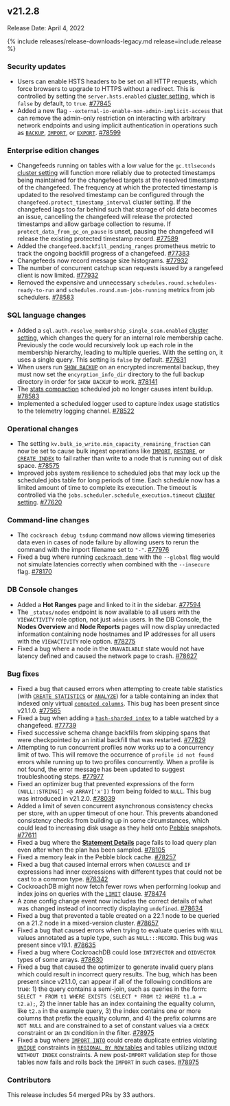 ## v21.2.8

Release Date: April 4, 2022

{% include releases/release-downloads-legacy.md release=include.release %}

<h3 id="v21-2-8-security-updates">Security updates</h3>

- Users can enable HSTS headers to be set on all HTTP requests, which force browsers to upgrade to HTTPS without a redirect. This is controlled by setting the `server.hsts.enabled` [cluster setting](https://www.cockroachlabs.com/docs/v21.2/cluster-settings), which is `false` by default, to `true`. [#77845][#77845]
- Added a new flag `--external-io-enable-non-admin-implicit-access` that can remove the admin-only restriction on interacting with arbitrary network endpoints and using implicit authentication in operations such as [`BACKUP`](https://www.cockroachlabs.com/docs/v21.2/backup), [`IMPORT`](https://www.cockroachlabs.com/docs/v21.2/import), or [`EXPORT`](https://www.cockroachlabs.com/docs/v21.2/export). [#78599][#78599]

<h3 id="v21-2-8-enterprise-edition-changes">Enterprise edition changes</h3>

- Changefeeds running on tables with a low value for the `gc.ttlseconds` [cluster setting](https://www.cockroachlabs.com/docs/v21.2/cluster-settings) will function more reliably due to protected timestamps being maintained for the changefeed targets at the resolved timestamp of the changefeed. The frequency at which the protected timestamp is updated to the resolved timestamp can be configured through the `changefeed.protect_timestamp_interval` cluster setting. If the changefeed lags too far behind such that storage of old data becomes an issue, cancelling the changefeed will release the protected timestamps and allow garbage collection to resume. If `protect_data_from_gc_on_pause` is unset, pausing the changefeed will release the existing protected timestamp record. [#77589][#77589]
- Added the `changefeed.backfill_pending_ranges` prometheus metric to track the ongoing backfill progress of a changefeed. [#77383][#77383]
- Changefeeds now record message size histograms. [#77932][#77932]
- The number of concurrent catchup scan requests issued by a rangefeed client is now limited. [#77932][#77932]
- Removed the expensive and unnecessary `schedules.round.schedules-ready-to-run` and `schedules.round.num-jobs-running` metrics from job schedulers. [#78583][#78583]

<h3 id="v21-2-8-sql-language-changes">SQL language changes</h3>

- Added a `sql.auth.resolve_membership_single_scan.enabled` [cluster setting](https://www.cockroachlabs.com/docs/v21.2/cluster-settings), which changes the query for an internal role membership cache. Previously the code would recursively look up each role in the membership hierarchy, leading to multiple queries. With the setting on, it uses a single query. This setting is `false` by default. [#77631][#77631]
- When users run [`SHOW BACKUP`](https://www.cockroachlabs.com/docs/v21.2/show-backup) on an encrypted incremental backup, they must now set the `encyrption_info_dir` directory to the full backup directory in order for `SHOW BACKUP` to work. [#78141][#78141]
- The [stats compaction](https://www.cockroachlabs.com/docs/v21.2/cost-based-optimizer#table-statistics) scheduled job no longer causes intent buildup. [#78583][#78583]
- Implemented a scheduled logger used to capture index usage statistics to the telemetry logging channel. [#78522][#78522]

<h3 id="v21-2-8-operational-changes">Operational changes</h3>

- The setting `kv.bulk_io_write.min_capacity_remaining_fraction` can now be set to cause bulk ingest operations like [`IMPORT`](https://www.cockroachlabs.com/docs/v21.2/import), [`RESTORE`](https://www.cockroachlabs.com/docs/v21.2/restore), or [`CREATE INDEX`](https://www.cockroachlabs.com/docs/v21.2/create-index) to fail rather than write to a node that is running out of disk space. [#78575][#78575]
- Improved jobs system resilience to scheduled jobs that may lock up the scheduled jobs table for long periods of time. Each schedule now has a limited amount of time to complete its execution. The timeout is controlled via the `jobs.scheduler.schedule_execution.timeout` [cluster setting](https://www.cockroachlabs.com/docs/v21.2/cluster-settings). [#77620][#77620]


<h3 id="v21-2-8-command-line-changes">Command-line changes</h3>

- The `cockroach debug tsdump` command now allows viewing timeseries data even in cases of node failure by allowing users to rerun the command with the import filename set to `"-"`. [#77976][#77976]
- Fixed a bug where running [`cockroach demo`](https://www.cockroachlabs.com/docs/v21.2/cockroach-demo) with the `--global` flag would not simulate latencies correctly when combined with the `--insecure` flag. [#78170][#78170]

<h3 id="v21-2-8-db-console-changes">DB Console changes</h3>

- Added a **Hot Ranges** page and linked to it in the sidebar. [#77594][#77594]
- The `_status/nodes` endpoint is now available to all users with the `VIEWACTIVITY` role option, not just `admin` users. In the DB Console, the **Nodes Overview** and **Node Reports** pages will now display unredacted information containing node hostnames and IP addresses for all users with the `VIEWACTIVITY` role option. [#78275][#78275]
- Fixed a bug where a node in the `UNAVAILABLE` state would not have latency defined and caused the network page to crash. [#78627][#78627]

<h3 id="v21-2-8-bug-fixes">Bug fixes</h3>

- Fixed a bug that caused errors when attempting to create table statistics (with [`CREATE STATISTICS`](https://www.cockroachlabs.com/docs/v21.2/create-statistics) or [`ANALYZE`](https://www.cockroachlabs.com/docs/v21.2/explain-analyze)) for a table containing an index that indexed only virtual [`computed columns`](https://www.cockroachlabs.com/docs/v21.2/computed-columns). This bug has been present since v21.1.0. [#77565][#77565]
- Fixed a bug when adding a [`hash-sharded index`](https://www.cockroachlabs.com/docs/v21.2/hash-sharded-indexes) to a table watched by a changefeed. [#77739][#77739]
- Fixed successive schema change backfills from skipping spans that were checkpointed by an initial backfill that was restarted. [#77829][#77829]
- Attempting to run concurrent profiles now works up to a concurrency limit of two. This will remove the occurrence of `profile id not found` errors while running up to two profiles concurrently. When a profile is not found, the error message has been updated to suggest troubleshooting steps. [#77977][#77977]
- Fixed an optimizer bug that prevented expressions of the form `(NULL::STRING[] <@ ARRAY['x'])` from being folded to `NULL`. This bug was introduced in v21.2.0. [#78039][#78039]
- Added a limit of seven concurrent asynchronous consistency checks per store, with an upper timeout of one hour. This prevents abandoned consistency checks from building up in some circumstances, which could lead to increasing disk usage as they held onto [Pebble](https://www.cockroachlabs.com/docs/v21.2/architecture/storage-layer#pebble) snapshots. [#77611][#77611]
- Fixed a bug where the [**Statement Details**](https://www.cockroachlabs.com/docs/v21.2/ui-statements-page#statement-details-page) page fails to load query plan even after when the plan has been sampled. [#78105][#78105]
- Fixed a memory leak in the Pebble block cache. [#78257][#78257]
- Fixed a bug that caused internal errors when `COALESCE` and `IF` expressions had inner expressions with different types that could not be cast to a common type. [#78342][#78342]
- CockroachDB might now fetch fewer rows when performing lookup and index joins on queries with the [`LIMIT`](https://www.cockroachlabs.com/docs/v21.2/limit-offset#limit) clause. [#78474][#78474]
- A zone config change event now includes the correct details of what was changed instead of incorrectly displaying `undefined`. [#78634][#78634]
- Fixed a bug that prevented a table created on a 22.1 node to be queried on a 21.2 node in a mixed-version cluster. [#78657][#78657]
- Fixed a bug that caused errors when trying to evaluate queries with `NULL` values annotated as a tuple type, such as `NULL:::RECORD`. This bug was present since v19.1. [#78635][#78635]
- Fixed a bug where CockroachDB could lose `INT2VECTOR` and `OIDVECTOR` types of some arrays. [#78630][#78630]
- Fixed a bug that caused the optimizer to generate invalid query plans which could result in incorrect query results. The bug, which has been present since v21.1.0, can appear if all of the following conditions are true: 1) the query contains a semi-join, such as queries in the form: `SELECT * FROM t1 WHERE EXISTS (SELECT * FROM t2 WHERE t1.a = t2.a);`, 2) the inner table has an index containing the equality column, like `t2.a` in the example query, 3) the index contains one or more columns that prefix the equality column, and 4) the prefix columns are `NOT NULL` and are constrained to a set of constant values via a `CHECK` constraint or an `IN` condition in the filter. [#78975][#78975]
- Fixed a bug where [`IMPORT INTO`](https://www.cockroachlabs.com/docs/v21.2/import-into) could create duplicate entries violating [`UNIQUE`](https://www.cockroachlabs.com/docs/v21.2/unique) constraints in [`REGIONAL BY ROW` tables](https://www.cockroachlabs.com/docs/v21.2/multiregion-overview#regional-by-row-tables) and tables utilizing `UNIQUE WITHOUT INDEX` constraints. A new post-`IMPORT` validation step for those tables now fails and rolls back the `IMPORT` in such cases. [#78975][#78975]

<h3 id="v21-2-8-contributors">Contributors</h3>

This release includes 54 merged PRs by 33 authors.

[#77383]: https://github.com/cockroachdb/cockroach/pull/77383
[#77551]: https://github.com/cockroachdb/cockroach/pull/77551
[#77565]: https://github.com/cockroachdb/cockroach/pull/77565
[#77589]: https://github.com/cockroachdb/cockroach/pull/77589
[#77594]: https://github.com/cockroachdb/cockroach/pull/77594
[#77611]: https://github.com/cockroachdb/cockroach/pull/77611
[#77620]: https://github.com/cockroachdb/cockroach/pull/77620
[#77631]: https://github.com/cockroachdb/cockroach/pull/77631
[#77739]: https://github.com/cockroachdb/cockroach/pull/77739
[#77829]: https://github.com/cockroachdb/cockroach/pull/77829
[#77845]: https://github.com/cockroachdb/cockroach/pull/77845
[#77932]: https://github.com/cockroachdb/cockroach/pull/77932
[#77976]: https://github.com/cockroachdb/cockroach/pull/77976
[#77977]: https://github.com/cockroachdb/cockroach/pull/77977
[#78039]: https://github.com/cockroachdb/cockroach/pull/78039
[#78105]: https://github.com/cockroachdb/cockroach/pull/78105
[#78141]: https://github.com/cockroachdb/cockroach/pull/78141
[#78170]: https://github.com/cockroachdb/cockroach/pull/78170
[#78253]: https://github.com/cockroachdb/cockroach/pull/78253
[#78257]: https://github.com/cockroachdb/cockroach/pull/78257
[#78275]: https://github.com/cockroachdb/cockroach/pull/78275
[#78342]: https://github.com/cockroachdb/cockroach/pull/78342
[#78474]: https://github.com/cockroachdb/cockroach/pull/78474
[#78522]: https://github.com/cockroachdb/cockroach/pull/78522
[#78575]: https://github.com/cockroachdb/cockroach/pull/78575
[#78583]: https://github.com/cockroachdb/cockroach/pull/78583
[#78599]: https://github.com/cockroachdb/cockroach/pull/78599
[#78627]: https://github.com/cockroachdb/cockroach/pull/78627
[#78630]: https://github.com/cockroachdb/cockroach/pull/78630
[#78634]: https://github.com/cockroachdb/cockroach/pull/78634
[#78635]: https://github.com/cockroachdb/cockroach/pull/78635
[#78657]: https://github.com/cockroachdb/cockroach/pull/78657
[#78975]: https://github.com/cockroachdb/cockroach/pull/78975
[09fa57587]: https://github.com/cockroachdb/cockroach/commit/09fa57587
[5c37418e6]: https://github.com/cockroachdb/cockroach/commit/5c37418e6
